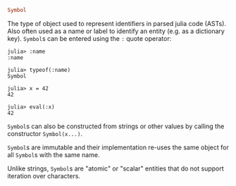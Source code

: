 ```julia
Symbol
```

The type of object used to represent identifiers in parsed julia code (ASTs). Also often used as a name or label to identify an entity (e.g. as a dictionary key). `Symbol`s can be entered using the `:` quote operator:

```jldoctest
julia> :name
:name

julia> typeof(:name)
Symbol

julia> x = 42
42

julia> eval(:x)
42
```

`Symbol`s can also be constructed from strings or other values by calling the constructor `Symbol(x...)`.

`Symbol`s are immutable and their implementation re-uses the same object for all `Symbol`s with the same name.

Unlike strings, `Symbol`s are "atomic" or "scalar" entities that do not support iteration over characters.
